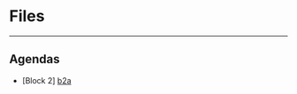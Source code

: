 # Files

--------------------------------

## Agendas

- [Block 2] [b2a]

[b2a]: http://goo.gl/t6RyT "Block 2 Agenda"
